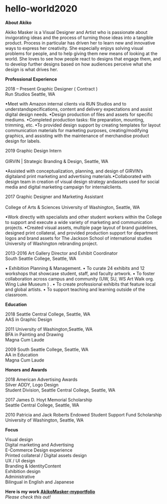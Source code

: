 # hello-world2020

<strong>About Akiko</strong><br>

Akiko Masker is a Visual Designer and Artist who is passionate about invigorating ideas and the process of turning those ideas into a tangible product. Process in particular has driven her to learn new and innovative ways to express her creativity. She especially enjoys solving visual problems for people, and to help giving them new means of looking at the world.  She loves to see how people react to designs that engage them, and to develop further designs based on how audiences perceive what she design is what drives her.

<strong>Professional Experience</strong><br>

2018 – Present Graphic Designer ( Contract )<br>
Run Studios Seattle, WA

•Meet with Amazon internal clients via RUN Studios and to understandspecifications, content and delivery expectations and assist digital design needs.
•Design production of files and assets for specific mediums.
•Completed production tasks: file preparation, mounting, trimming, etc.
•To provided design support by creating templates for layout communication materials for marketing purposes, creating/modifying graphics, and assisting with the maintenance of merchandise product design for labels.

2019 Graphic Design Intern<br><br />
GIRVIN | Strategic Branding & Design, Seattle, WA

•Assisted with conceptualization, planning, and design of GIRVIN’s digitaland print marketing and advertising materials.•Collaborated with design team in creation of visual design strategy andassets used for social media and digital marketing campaign for internalclients.

2017 Graphic Designer and Marketing Assistant<br><br />
College of Arts & Sciences University of Washington, Seattle, WA

•Work directly with specialists and other student workers within the College to support and execute a wide variety of marketing and communication projects.
•Created visual assets, multiple page layout of brand guidelines, designed print collateral, and provided production support for department logos and brand assets for The Jackson School of international studies University of Washington rebranding project.

2013-2016 Art Gallery Director and Exhibit Coordinator<br>
South Seattle College, Seattle, WA

• Exhibition Planning & Management.
• To curate 24 exhibits and 12 workshops that showcase student, staff, and faculty artwork.
• To foster collaboration across campus and community (UW, SU, WS Art Walk org. Wing Luke Museum ) .
• To create professional exhibits that feature local and global artists.
• To support teaching and learning outside of the classroom.

<strong>Education</strong><br>

2018 Seattle Central College, Seattle, WA<br>
AAS in Graphic Design<br>

2011 University of Washington,Seattle, WA<br>
BFA in Painting and Drawing<br>
Magna Cum Laude<br>

2009 South Seattle College, Seattle, WA<br>
AA in Education<br>
Magna Cum Laude<br />

<strong>Honors and Awards</strong><br>

2018 American Advertising Awards<br>
Silver ADDY, Logo Design<br>
Student Division, Seattle Central College, Seattle, WA<br>

2017 James D. Hoyt Memorial Scholarship<br>
Seattle Central College, Seattle, WA<br>

2010 Patricia and Jack Roberts Endowed Student Support Fund Scholarship<br>
University of Washington, Seattle, WA<br />

<strong>Focus</strong><br>

Visual design<br>
Digital marketing and Advertising<br>
E-Commerce Design experience<br>
Printed collateral / Digital assets design<br>
UX / UI design<br>
Branding & IdentityContent<br>
Exhibition design<br>
Administrative<br>
Bilingual in English and Japanese<br />

<p><strong> Here is my work <a href="https://akikomasker.myportfolio.com/projects">AkikoMasker-myportfolio</a></strong><br />
<em>Please check this out!</em></p>

